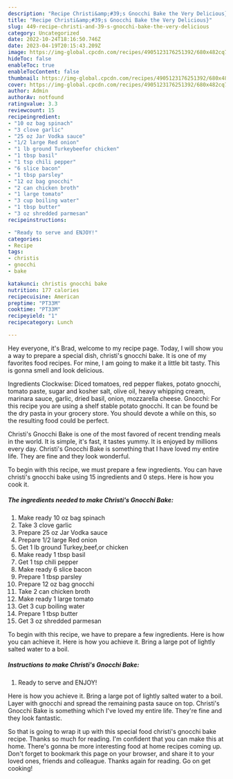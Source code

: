 ```yaml
---
description: "Recipe Christi&amp;#39;s Gnocchi Bake the Very Delicious}"
title: "Recipe Christi&amp;#39;s Gnocchi Bake the Very Delicious}"
slug: 449-recipe-christi-and-39-s-gnocchi-bake-the-very-delicious
category: Uncategorized
date: 2022-10-24T18:16:50.746Z
date: 2023-04-19T20:15:43.209Z
image: https://img-global.cpcdn.com/recipes/4905123176251392/680x482cq70/christis-gnocchi-bake-recipe-main-photo.jpg
hideToc: false
enableToc: true
enableTocContent: false
thumbnail: https://img-global.cpcdn.com/recipes/4905123176251392/680x482cq70/christis-gnocchi-bake-recipe-main-photo.jpg
cover: https://img-global.cpcdn.com/recipes/4905123176251392/680x482cq70/christis-gnocchi-bake-recipe-main-photo.jpg
author: Admin
authorAv: notfound
ratingvalue: 3.3
reviewcount: 15
recipeingredient:
- "10 oz bag spinach"
- "3 clove garlic"
- "25 oz Jar Vodka sauce"
- "1/2 large Red onion"
- "1 lb ground Turkeybeefor chicken"
- "1 tbsp basil"
- "1 tsp chili pepper"
- "6 slice bacon"
- "1 tbsp parsley"
- "12 oz bag gnocchi"
- "2 can chicken broth"
- "1 large tomato"
- "3 cup boiling water"
- "1 tbsp butter"
- "3 oz shredded parmesan"
recipeinstructions:

- "Ready to serve and ENJOY!"
categories:
- Recipe
tags:
- christis
- gnocchi
- bake

katakunci: christis gnocchi bake 
nutrition: 177 calories
recipecuisine: American
preptime: "PT33M"
cooktime: "PT33M"
recipeyield: "1"
recipecategory: Lunch

---
```



Hey everyone, it's Brad, welcome to my recipe page. Today, I will show you a way to prepare a special dish, christi&#39;s gnocchi bake. It is one of my favorites food recipes. For mine, I am going to make it a little bit tasty. This is gonna smell and look delicious.

Ingredients Clockwise: Diced tomatoes, red pepper flakes, potato gnocchi, tomato paste, sugar and kosher salt, olive oil, heavy whipping cream, marinara sauce, garlic, dried basil, onion, mozzarella cheese. Gnocchi: For this recipe you are using a shelf stable potato gnocchi. It can be found be the dry pasta in your grocery store. You should devote a while on this, so the resulting food could be perfect.

Christi&#39;s Gnocchi Bake is one of the most favored of recent trending meals in the world. It is simple, it's fast, it tastes yummy. It is enjoyed by millions every day. Christi&#39;s Gnocchi Bake is something that I have loved my entire life. They are fine and they look wonderful.


To begin with this recipe, we must prepare a few ingredients. You can have christi&#39;s gnocchi bake using 15 ingredients and 0 steps. Here is how you cook it.

<!--inarticleads1-->

##### The ingredients needed to make Christi&#39;s Gnocchi Bake:

1. Make ready 10 oz bag spinach
1. Take 3 clove garlic
1. Prepare 25 oz Jar Vodka sauce
1. Prepare 1/2 large Red onion
1. Get 1 lb ground Turkey,beef,or chicken
1. Make ready 1 tbsp basil
1. Get 1 tsp chili pepper
1. Make ready 6 slice bacon
1. Prepare 1 tbsp parsley
1. Prepare 12 oz bag gnocchi
1. Take 2 can chicken broth
1. Make ready 1 large tomato
1. Get 3 cup boiling water
1. Prepare 1 tbsp butter
1. Get 3 oz shredded parmesan


To begin with this recipe, we have to prepare a few ingredients. Here is how you can achieve it. Here is how you achieve it. Bring a large pot of lightly salted water to a boil. 

<!--inarticleads2-->

##### Instructions to make Christi&#39;s Gnocchi Bake:


1. Ready to serve and ENJOY!

Here is how you achieve it. Bring a large pot of lightly salted water to a boil. Layer with gnocchi and spread the remaining pasta sauce on top. Christi&#39;s Gnocchi Bake is something which I&#39;ve loved my entire life. They&#39;re fine and they look fantastic. 

So that is going to wrap it up with this special food christi&#39;s gnocchi bake recipe. Thanks so much for reading. I'm confident that you can make this at home. There's gonna be more interesting food at home recipes coming up. Don't forget to bookmark this page on your browser, and share it to your loved ones, friends and colleague. Thanks again for reading. Go on get cooking!
